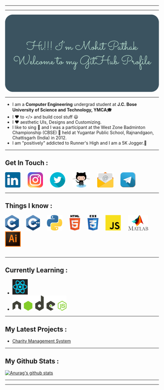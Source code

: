 ***
***
![Welcome](Images/welcome.png)
***
- I am a **Computer Engineering** undergrad student at **J.C. Bose University of Science and Technology, YMCA**🎓
- I ❤ to </> and build cool stuff 😃<br>
- I ❤ aesthetic UIs, Designs and Customizing.
- I like to sing 🎤 and I was a participant at the West Zone Badminton Championship (CBSE) 🏸 held at Yugantar Public School, Rajnandgaon, Chattisgarh (India) in 2012.
- I am "positively" addicted to Runner's High and I am a 5K Jogger.🏃
***

## Get In Touch :

[![LinkedIn](Images/linkedinlogosmall.png)][LinkedIn]&nbsp;&nbsp;&nbsp;&nbsp;&nbsp;
[![Instagram](Images/instagramlogosmall.png)][Instagram]&nbsp;&nbsp;&nbsp;&nbsp;&nbsp;
[![Twitter](Images/twitterlogosmall.png)][Twitter]&nbsp;&nbsp;&nbsp;&nbsp;&nbsp;
[![Github](Images/githublogosmall.png)][Github]&nbsp;&nbsp;&nbsp;&nbsp;&nbsp;
[![Email](Images/emaillogosmall.png)][Email]&nbsp;&nbsp;&nbsp;&nbsp;&nbsp;
[![Telegram](Images/telegramlogosmall.png)][Telegram]&nbsp;&nbsp;&nbsp;&nbsp;&nbsp;
***

## Things I know :

[![C](Images/clogosmall.png)]()&nbsp;&nbsp;&nbsp;&nbsp;&nbsp;
[![CPP](Images/cpplogosmall.png)]()&nbsp;&nbsp;&nbsp;&nbsp;&nbsp;
[![Python](Images/pythonlogosmall.png)]()&nbsp;&nbsp;&nbsp;&nbsp;&nbsp;
[![HTML](Images/htmllogosmall.png)]()&nbsp;&nbsp;&nbsp;&nbsp;&nbsp;
[![CSS](Images/csslogosmall.png)]()&nbsp;&nbsp;&nbsp;&nbsp;&nbsp;
[![JS](Images/jslogosmall.png)]()&nbsp;&nbsp;&nbsp;&nbsp;&nbsp;
[![Matlab](Images/matlablogosmall.png)]()&nbsp;&nbsp;&nbsp;&nbsp;&nbsp;
[![Adobe Illustrator](Images/illustratorlogosmall.png)]()
<br>
<br>

***

## Currently Learning :
- [![React](Images/reactlogosmall.png)]()
- [![NodeJS](Images/nodejslogosmall.png)]()

***

## My Latest Projects :
- [Charity Management System][Project]
***
## My Github Stats :
[![Anurag's github stats](https://github-readme-stats.vercel.app/api?username=aystic&hide=stars,prs&count_private=true&show_icons=true&theme=merko)](https://github.com/anuraghazra/github-readme-stats)
***
***

<!-- ## My Top Languages
[![Top Langs](https://github-readme-stats.vercel.app/api/top-langs/?username=aystic&theme=merko&langs_count=10)](https://github.com/anuraghazra/github-readme-stats) -->


[Email]: <mailto: pmohitb3011@gmail.com>
[LinkedIn]: <https://www.linkedin.com/in/aystic/>
[Instagram]: <https://www.instagram.com/pmohit_404/>
[Twitter]: <https://twitter.com/PathakMohit_404>
[Github]: <https://github.com/aystic>
[Project]: <https://github.com/aystic/CharityManagementSystem>
[Telegram]: <https://t.me/aystic0_0>
